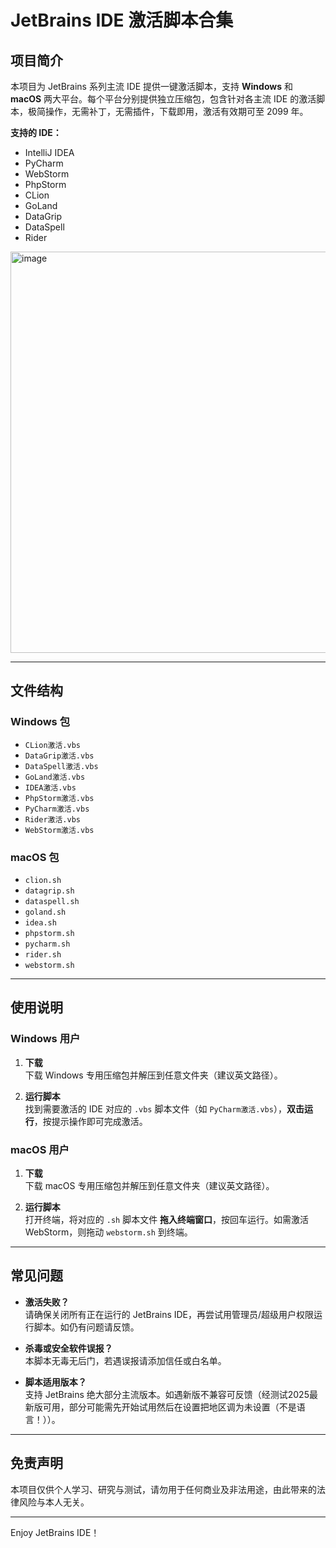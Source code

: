 # JetBrains IDE 激活脚本合集

## 项目简介

本项目为 JetBrains 系列主流 IDE 提供一键激活脚本，支持 **Windows** 和 **macOS** 两大平台。每个平台分别提供独立压缩包，包含针对各主流 IDE 的激活脚本，极简操作，无需补丁，无需插件，下载即用，激活有效期可至 2099 年。

**支持的 IDE：**
- IntelliJ IDEA
- PyCharm
- WebStorm
- PhpStorm
- CLion
- GoLand
- DataGrip
- DataSpell
- Rider

<img width="1524" height="642" alt="image" src="https://github.com/user-attachments/assets/096b24ca-1412-48ed-9ac4-2384351a5b5d" />

---

## 文件结构

### Windows 包
- `CLion激活.vbs`
- `DataGrip激活.vbs`
- `DataSpell激活.vbs`
- `GoLand激活.vbs`
- `IDEA激活.vbs`
- `PhpStorm激活.vbs`
- `PyCharm激活.vbs`
- `Rider激活.vbs`
- `WebStorm激活.vbs`

### macOS 包
- `clion.sh`
- `datagrip.sh`
- `dataspell.sh`
- `goland.sh`
- `idea.sh`
- `phpstorm.sh`
- `pycharm.sh`
- `rider.sh`
- `webstorm.sh`

---

## 使用说明

### Windows 用户

1. **下载**  
   下载 Windows 专用压缩包并解压到任意文件夹（建议英文路径）。

2. **运行脚本**  
   找到需要激活的 IDE 对应的 `.vbs` 脚本文件（如 `PyCharm激活.vbs`），**双击运行**，按提示操作即可完成激活。

### macOS 用户

1. **下载**  
   下载 macOS 专用压缩包并解压到任意文件夹（建议英文路径）。

2. **运行脚本**  
   打开终端，将对应的 `.sh` 脚本文件 **拖入终端窗口**，按回车运行。如需激活 WebStorm，则拖动 `webstorm.sh` 到终端。

---

## 常见问题

- **激活失败？**  
  请确保关闭所有正在运行的 JetBrains IDE，再尝试用管理员/超级用户权限运行脚本。如仍有问题请反馈。

- **杀毒或安全软件误报？**  
  本脚本无毒无后门，若遇误报请添加信任或白名单。

- **脚本适用版本？**  
  支持 JetBrains 绝大部分主流版本。如遇新版不兼容可反馈（经测试2025最新版可用，部分可能需先开始试用然后在设置把地区调为未设置（不是语言！））。

---

## 免责声明

本项目仅供个人学习、研究与测试，请勿用于任何商业及非法用途，由此带来的法律风险与本人无关。

---

Enjoy JetBrains IDE！
